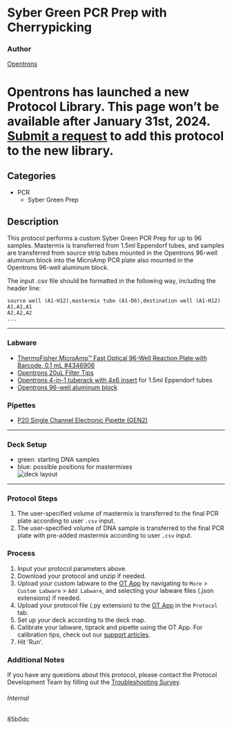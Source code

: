 # Syber Green PCR Prep with Cherrypicking

### Author
[Opentrons](https://opentrons.com/)


# Opentrons has launched a new Protocol Library. This page won’t be available after January 31st, 2024. [Submit a request](https://docs.google.com/forms/d/e/1FAIpQLSdYYp9QCKow4nn0KlCVsMS3HX0eJ0N9O7-erajKvcpT0lWbSg/viewform) to add this protocol to the new library.

## Categories
* PCR
	* Syber Green Prep

## Description

This protocol performs a custom Syber Green PCR Prep for up to 96 samples. Mastermix is transferred from 1.5ml Eppendorf tubes, and samples are transferred from source strip tubes mounted in the Opentrons 96-well aluminum block into the MicroAmp PCR plate also mounted in the Opentrons 96-well aluminum block.

The input .csv file should be formatted in the following way, including the header line:

```
source well (A1-H12),mastermix tube (A1-D6),destination well (A1-H12)
A1,A1,A1
A2,A2,A2
...
```

---

### Labware
* [ThermoFisher MicroAmp™ Fast Optical 96-Well Reaction Plate with Barcode, 0.1 mL #4346906](https://www.thermofisher.com/order/catalog/product/4346906)
* [Opentrons 20uL Filter Tips](https://shop.opentrons.com/opentrons-20ul-filter-tips/)
* [Opentrons 4-in-1 tuberack with 4x6 insert](https://shop.opentrons.com/4-in-1-tube-rack-set/) for 1.5ml Eppendorf tubes
* [Opentrons 96-well aluminum block](https://shop.opentrons.com/aluminum-block-set/)

### Pipettes
* [P20 Single Channel Electronic Pipette (GEN2)](https://shop.opentrons.com/single-channel-electronic-pipette-p20/)

---

### Deck Setup

* green: starting DNA samples
* blue: possible positions for mastermixes  
![deck layout](https://opentrons-protocol-library-website.s3.amazonaws.com/custom-README-images/85b0dc/deck.png)

---

### Protocol Steps
1. The user-specified volume of mastermix is transferred to the final PCR plate according to user `.csv` input.
2. The user-specified volume of DNA sample is transferred to the final PCR plate with pre-added mastermix according to user `.csv` input.

### Process
1. Input your protocol parameters above.
2. Download your protocol and unzip if needed.
3. Upload your custom labware to the [OT App](https://opentrons.com/ot-app) by navigating to `More` > `Custom Labware` > `Add Labware`, and selecting your labware files (.json extensions) if needed.
4. Upload your protocol file (.py extension) to the [OT App](https://opentrons.com/ot-app) in the `Protocol` tab.
5. Set up your deck according to the deck map.
6. Calibrate your labware, tiprack and pipette using the OT App. For calibration tips, check out our [support articles](https://support.opentrons.com/en/collections/1559720-guide-for-getting-started-with-the-ot-2).
7. Hit 'Run'.

### Additional Notes
If you have any questions about this protocol, please contact the Protocol Development Team by filling out the [Troubleshooting Survey](https://protocol-troubleshooting.paperform.co/).

###### Internal
85b0dc
